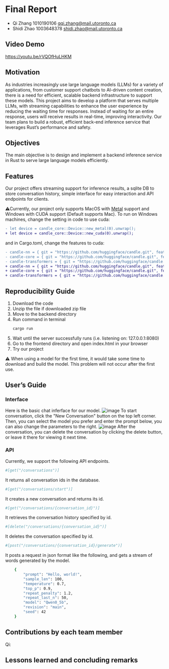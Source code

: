 # Final Report

* Qi Zhang 1010190106 <qqi.zhang@mail.utoronto.ca>
* Shidi Zhao 1003648378 <shidi.zhao@mail.utoronto.ca>

## Video Demo

<https://youtu.be/rVQOfHuLHKM>

## Motivation

As industries increasingly use large language models (LLMs) for a variety of applications, from customer support chatbots to AI-driven content creation, there is a need for efficient, scalable backend infrastructure to support these models. This project aims to develop a platform that serves multiple LLMs, with streaming capabilities to enhance the user experience by reducing the waiting time for responses. Instead of waiting for an entire response, users will receive results in real-time, improving interactivity. Our team plans to build a robust, efficient back-end inference service that leverages Rust’s performance and safety.

## Objectives

The main objective is to design and implement a backend inference service in Rust to serve large language models efficiently.

## Features

Our project offers streaming support for inference results, a sqlite DB to store conversation history, simple interface for easy interaction and API endpoints for clients.

⚠️Currently, our project only supports MacOS with [Metal](https://support.apple.com/en-ca/102894) support and Windows with CUDA support (Default supports Mac).
To run on Windows machines, change the setting in code to use cuda:

```diff
- let device = candle_core::Device::new_metal(0).unwrap();
+ let device = candle_core::Device::new_cuda(0).unwrap();
```

and in Cargo.toml, change the features to cuda:

```diff
- candle-nn = { git = "https://github.com/huggingface/candle.git", features = ["metal"]  }
- candle-core = { git = "https://github.com/huggingface/candle.git", features = ["metal"] }
- candle-transformers = { git = "https://github.com/huggingface/candle.git", features = ["metal"]  }
+ candle-nn = { git = "https://github.com/huggingface/candle.git", features = ["cuda"]  }
+ candle-core = { git = "https://github.com/huggingface/candle.git", features = ["cuda"] }
+ candle-transformers = { git = "https://github.com/huggingface/candle.git", features = ["cuda"]  }
```

## Reproducibility Guide
1. Download the code
2. Unzip the file if downloaded zip file
3. Move to the backend directory
4. Run command in terminal
   ```bash
   cargo run
   ```
5. Wait until the server successfully runs (i.e. listening on: 127.0.0.1:8080)
6. Go to the frontend directory and open index.html in your browser
7. Try our project


⚠️ When using a model for the first time, it would take some time to download and build the model. This problem will not occur after the first use.

## User’s Guide

### Interface

Here is the basic chat inferface for our model.
![image](https://github.com/user-attachments/assets/7e366339-05e5-44fe-8fb8-bfde0a0c78d0)
To start conversation, click the "New Conversation" button on the top left corner.
Then, you can select the model you prefer and enter the prompt below, you can also change the parameters to the right.
![image](https://github.com/user-attachments/assets/1e4a191e-6d17-4792-8e59-79f0ef35121f)
After the conversation, you can delete the conversation by clicking the delete button, or leave it there for viewing it next time.

### API

Currently, we support the following API endpoints.

```bash
#[get("/conversations")]
```

It returns all conversation ids in the database.

```bash
#[get("/conversations/start")]
```

It creates a new conversation and returns its id.

```bash
#[get("/conversations/{conversation_id}")]
```

It retrieves the conversation history specified by id.

```bash
#[delete("/conversations/{conversation_id}")]
```

It deletes the conversation specified by id.

```bash
#[post("/conversations/{conversation_id}/generate")]
```

It posts a request in json format like the following, and gets a stream of words generated by the model.

```bash
    {
        "prompt": "Hello, world!",
        "sample_len": 100,
        "temperature": 0.7,
        "top_p": 0.9,
        "repeat_penalty": 1.2,
        "repeat_last_n": 50,
        "model": "Qwen0_5b",
        "revision": "main",
        "seed": 42
    }
```

## Contributions by each team member

Qi:

## Lessons learned and concluding remarks

